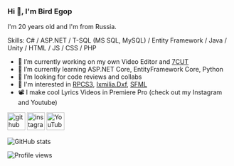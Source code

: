 ### Hi 👋, I'm Bird Egop
I'm 20 years old and I'm from Russia. 

Skills: C# / ASP.NET / T-SQL (MS SQL, MySQL) / Entity Framework / Java / Unity / HTML / JS / CSS / PHP

- 🔭 I’m currently working on my own Video Editor and [7CUT](https://7cut.ru)
- 🌱 I’m currently learning ASP.NET Core, EntityFramework Core, Python 
- 🤔 I’m looking for code reviews and collabs
- 🌠 I'm interested in [RPCS3](https://github.com/rpcs3/RPCS3), [Ixmilia.Dxf](https://github.com/ixmilia/dxf), [SFML](https://github.com/SFML/SFML.Net)
- 📽 I make cool Lyrics Videos in Premiere Pro (check out my Instagram and Youtube)


[<img src='https://cdn.jsdelivr.net/npm/simple-icons@3.0.1/icons/github.svg' alt='github' height='40'>](https://github.com/sampletext32)  [<img src='https://cdn.jsdelivr.net/npm/simple-icons@3.0.1/icons/instagram.svg' alt='instagram' height='40'>](https://www.instagram.com/bird_egop/)  [<img src='https://cdn.jsdelivr.net/npm/simple-icons@3.0.1/icons/youtube.svg' alt='YouTube' height='40'>](https://www.youtube.com/channel/UCwTR0ceBP4xxWY-3LvEQvIA)  

![GitHub stats](https://github-readme-stats.vercel.app/api?username=sampletext32&show_icons=true)  

![Profile views](https://gpvc.arturio.dev/sampletext32)  
